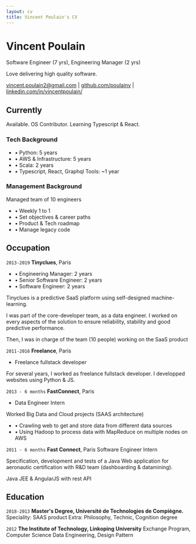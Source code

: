 ```yaml
---
layout: cv
title: Vincent Poulain's CV
---
```

# Vincent Poulain
Software Engineer (7 yrs), Engineering Manager (2 yrs)

Love delivering high quality software.

<div id="webaddress">
<a href="vincent.poulain2@gmail.com">vincent.poulain2@gmail.com</a>
| <a href="https://github.com/poulainv">github.com/poulainv</a>
| <a href="https://www.linkedin.com/in/vincentpoulain/">linkedin.com/in/vincentpoulain/</a>
</div>


## Currently

Available. OS Contributor. Learning Typescript & React. 

### Tech Background

- • Python: 5 years
- • AWS & Infrastructure: 5 years
- • Scala: 2 years
- • Typescript, React, Graphql Tools: ~1 year


### Management Background

Managed team of 10 engineers
- • Weekly 1 to 1
- • Set objectives & career paths
- • Product & Tech roadmap
- • Manage legacy code

## Occupation

`2013-2019`
__Tinyclues__, Paris

- • Engineering Manager: 2 years
- • Senior Software Engineer: 2 years
- • Software Engineer: 2 years

Tinyclues is a predictive SaaS platform using self-designed machine-learning.

I was part of the core-developer team, as a data engineer. I worked on every aspects of the solution to ensure reliability, stability and good predictive performance.

Then, I was in charge of the team (10 people) working on the SaaS product

`2011-2016`
__Freelance__, Paris
- Freelance fullstack developer

For several years, I worked as freelance fullstack developer. I developped websites using Python & JS.

`2013 - 6 months`
__FastConnect__, Paris
-  Data Engineer Intern

Worked Big Data and Cloud projects (SAAS architecture)

- • Crawling web to get and store data from different data sources
- • Using Hadoop to process data with MapReduce on multiple nodes on AWS



`2011 - 6 months`
__Fast Connect__, Paris
Software Engineer Intern

Specification, development and tests of a Java Web application for aeronautic certification with R&D team (dashboarding & datamining).

Java JEE & AngularJS with rest API

## Education

`2018-2013`
__Master's Degree, Université de Technologies de Compiègne.__
Speciality: SAAS product
Extra: Philosophy, Technic, Cognition degree

`2012`
__The Institute of Technology, Linkoping University__
Exchange Program, Computer Science
Data Engineering, Design Pattern

<!-- ### Footer

Last updated: May 2013 -->


